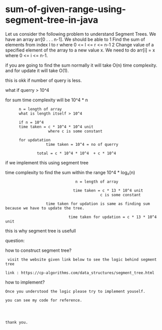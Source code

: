 # sum-of-given-range-using-segment-tree-in-java

Let us consider the following problem to understand Segment Trees.
We have an array arr[0 . . . n-1]. We should be able to 
1 Find the sum of elements from index l to r where 0 <= l <= r <= n-1
2 Change value of a specified element of the array to a new value x. We need to do arr[i] = x where 0 <= i <= n-1.



if you are going to find the sum normally it will take O(n) time complexity.
and for update it will take O(1).

this is okk if number of query is less.

what if querry > 10^4 

for sum time complexity will be 10^4 * n

          n = length of array
          what is length itself > 10^4
          
          if n = 10^4
          time taken = c * 10^4 * 10^4 unit
                       where c is some constant
           
          for updatation 
                      time taken = 10^4 = no of querry
                  
                  total = c * 10^4 * 10^4  + c * 10^4


if we implement this using segment tree

time complexity to find the sum within the range  10^4 * log₂(n)

                                   n = length of array
                                  
                                  time taken = c * 13 * 10^4 unit
                                              c is some constant
                                              
                      time taken for updation is same as finding sum because we have to update the tree.
                      
                                time taken for updation = c * 13 * 10^4 unit
                            
 this is why segment tree is usefull
 
 
 question:
 
 how to construct segment tree?
 
     visit the website given link below to see the logic behind segment tree

    link : https://cp-algorithms.com/data_structures/segment_tree.html


how to implement?

    Once you understood the logic please try to implement youself.
    
    you can see my code for reference.
    
    
  
    
    thank you.
    
 
 
 
 
                                              
                                         
